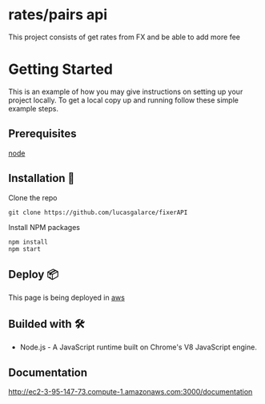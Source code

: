 # rates/pairs api

This project consists of get rates from FX and be able to add more fee

# Getting Started

This is an example of how you may give instructions on setting up your project locally. To get a local copy up and running follow these simple example steps.

## Prerequisites

[node](https://nodejs.org/es/)

## Installation 🔧

Clone the repo

```
git clone https://github.com/lucasgalarce/fixerAPI
```

Install NPM packages

```
npm install
npm start
```

## Deploy 📦
This page is being deployed in [aws](http://ec2-3-95-147-73.compute-1.amazonaws.com:3000/)

## Builded with 🛠️
* Node.js - A JavaScript runtime built on Chrome's V8 JavaScript engine.

## Documentation

http://ec2-3-95-147-73.compute-1.amazonaws.com:3000/documentation